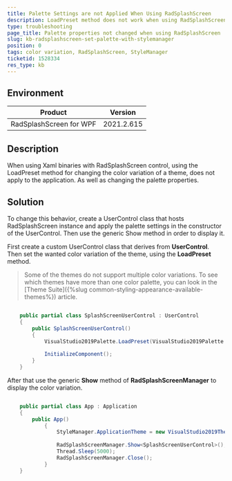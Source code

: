 ```yaml
---
title: Palette Settings are not Applied When Using RadSplashScreen
description: LoadPreset method does not work when using RadSplashScreen.
type: troubleshooting
page_title: Palette properties not changed when using RadSplashScreen
slug: kb-radsplashscreen-set-palette-with-stylemanager
position: 0
tags: color variation, RadSplashScreen, StyleManager
ticketid: 1528334
res_type: kb
---
```


## Environment

| Product | Version |
| --- | --- |
| RadSplashScreen for WPF | 2021.2.615 |

## Description

When using Xaml binaries with RadSplashScreen control, using the LoadPreset method for changing the color variation of a theme, does not apply to the application. As well as changing the palette properties.

## Solution

To change this behavior, create a UserControl class that hosts RadSplashScreen instance and apply the palette settings in the constructor of the UserControl. Then use the generic Show method in order to display it.

First create a custom UserControl class that derives from **UserControl**. Then set the wanted color variation of the theme, using the **LoadPreset** method.

> Some of the themes do not support multiple color variations. To see which themes have more than one color palette, you can look in the [Theme Suite]({%slug common-styling-appearance-available-themes%}) article.


```C#

    public partial class SplashScreenUserControl : UserControl
    {
    	public SplashScreenUserControl()
        {
        	VisualStudio2019Palette.LoadPreset(VisualStudio2019Palette.ColorVariation.Dark);
            
        	InitializeComponent();
        }
    }
```

After that use the generic **Show** method of **RadSplashScreenManager** to display the color variation.


```C#

    public partial class App : Application
    {
    	public App()
        	{
            	StyleManager.ApplicationTheme = new VisualStudio2019Theme();
            	
            	RadSplashScreenManager.Show<SplashScreenUserControl>();
            	Thread.Sleep(5000);
            	RadSplashScreenManager.Close();
    		}
    }

```

